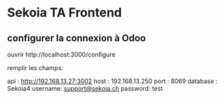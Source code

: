 # Sekoia TA Frontend



## configurer la connexion à Odoo

ouvrir http://localhost:3000/configure

remplir les champs:

api : http://192.168.13.27:3002
host : 192.168.13.250
port : 8069
database : Sekoia4
username: support@sekoia.ch
password: test

